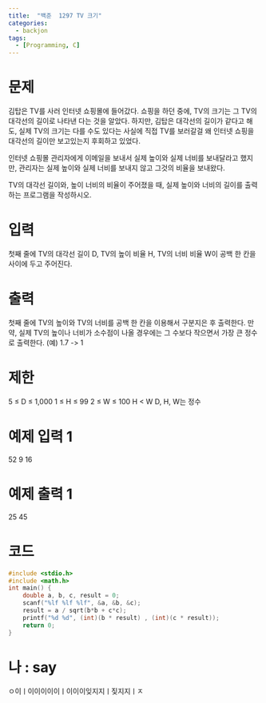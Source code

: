 ```yaml
---
title:  "백준  1297 TV 크기"
categories:
  - backjon
tags:
  - [Programming, C]
---
```

# 문제
김탑은 TV를 사러 인터넷 쇼핑몰에 들어갔다. 쇼핑을 하던 중에, TV의 크기는 그 TV의 대각선의 길이로 나타낸 다는 것을 알았다. 하지만, 김탑은 대각선의 길이가 같다고 해도, 실제 TV의 크기는 다를 수도 있다는 사실에 직접 TV를 보러갈걸 왜 인터넷 쇼핑을 대각선의 길이만 보고있는지 후회하고 있었다.

인터넷 쇼핑몰 관리자에게 이메일을 보내서 실제 높이와 실제 너비를 보내달라고 했지만, 관리자는 실제 높이와 실제 너비를 보내지 않고 그것의 비율을 보내왔다.

TV의 대각선 길이와, 높이 너비의 비율이 주어졌을 때, 실제 높이와 너비의 길이를 출력하는 프로그램을 작성하시오.

# 입력
첫째 줄에 TV의 대각선 길이 D, TV의 높이 비율 H, TV의 너비 비율 W이 공백 한 칸을 사이에 두고 주어진다.

# 출력
첫째 줄에 TV의 높이와 TV의 너비를 공백 한 칸을 이용해서 구분지은 후 출력한다. 만약, 실제 TV의 높이나 너비가 소수점이 나올 경우에는 그 수보다 작으면서 가장 큰 정수로 출력한다. (예) 1.7 -> 1

# 제한
5 ≤ D ≤ 1,000
1 ≤ H ≤ 99
2 ≤ W ≤ 100
H < W
D, H, W는 정수
# 예제 입력 1 
52 9 16
# 예제 출력 1 
25 45
# 코드

```c
#include <stdio.h>
#include <math.h>
int main() {
	double a, b, c, result = 0;
	scanf("%lf %lf %lf", &a, &b, &c);
	result = a / sqrt(b*b + c*c);
	printf("%d %d", (int)(b * result) , (int)(c * result));
	return 0;
}
```

# 나 : say
ㅇ이ㅣ이이이이이ㅣ이이이잊지지ㅣ짖지지ㅣㅈ